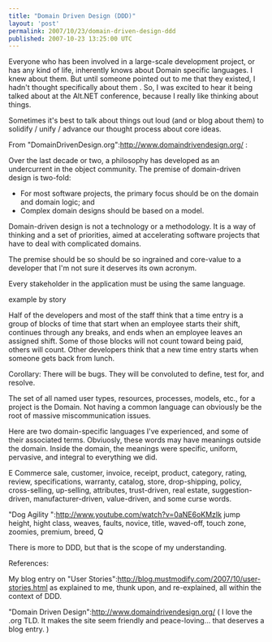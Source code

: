 ```yaml
---
title: "Domain Driven Design (DDD)"
layout: 'post'
permalink: 2007/10/23/domain-driven-design-ddd
published: 2007-10-23 13:25:00 UTC
---
```

Everyone who has been involved in a large-scale development project, or has any kind of life, inherently knows about Domain specific languages. I knew about them. But until someone pointed out to me that they existed, I hadn't thought specifically about them . So, I was excited to hear it being talked about at the Alt.NET conference, because I really like thinking about things.

Sometimes it's best to talk about things out loud (and or blog about them) to solidify / unify / advance our thought process about core ideas.

From &quot;DomainDrivenDesign.org&quot;:http://www.domaindrivendesign.org/ :

Over the last decade or two, a philosophy has developed as an undercurrent in the object community. The premise of domain-driven design is two-fold:

* For most software projects, the primary focus should be on the domain and domain logic; and
* Complex domain designs should be based on a model.

Domain-driven design is not a technology or a methodology. It is a way of thinking and a set of priorities, aimed at accelerating software projects that have to deal with complicated domains.

The premise should be so should be so ingrained and core-value to a developer that I'm not sure it deserves its own acronym.

Every stakeholder in the application must be using the same language.

example by story

Half of the developers and most of the staff think that a time entry is a group of blocks of time that start when an employee starts their shift, continues through any breaks, and ends when an employee leaves an assigned shift. Some of those blocks will not count toward being paid, others will count. Other developers think that a new time entry starts when someone gets back from lunch.

Corollary: There will be bugs. They will be convoluted to define, test for, and resolve.

The set of all named user types, resources, processes, models, etc., for a project is the Domain. Not having a common language can obviously be the root of massive miscommunication issues.

Here are two domain-specific languages I've experienced, and some of their associated terms. Obviuosly, these words may have meanings outside the domain. Inside the domain, the meanings were specific, uniform, pervasive, and integral to everything we did.

E Commerce
sale, customer, invoice, receipt, product, category, rating, review, specifications, warranty, catalog, store, drop-shipping, policy, cross-selling, up-selling, attributes, trust-driven, real estate, suggestion-driven, manufacturer-driven, value-driven, and some curse words.

 &quot;Dog Agility
&quot;:http://www.youtube.com/watch?v=0aNE6oKMzIk jump height, hight class, weaves, faults, novice, title, waved-off, touch zone, zoomies, premium, breed, Q

There is more to DDD, but that is the scope of my understanding.

References:

My blog entry on &quot;User Stories&quot;:http://blog.mustmodify.com/2007/10/user-stories.html as explained to me, thunk upon, and re-explained, all within the context of DDD.

 &quot;Domain Driven Design&quot;:http://www.domaindrivendesign.org/ ( I love the .org TLD. It makes the site seem friendly and peace-loving... that deserves a blog entry. )
